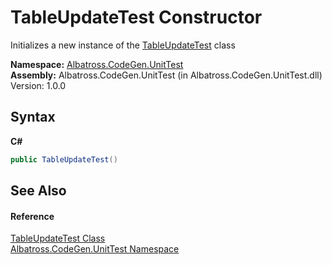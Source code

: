 # TableUpdateTest Constructor 
 

Initializes a new instance of the <a href="T_Albatross_CodeGen_UnitTest_TableUpdateTest.md">TableUpdateTest</a> class

**Namespace:**&nbsp;<a href="N_Albatross_CodeGen_UnitTest.md">Albatross.CodeGen.UnitTest</a><br />**Assembly:**&nbsp;Albatross.CodeGen.UnitTest (in Albatross.CodeGen.UnitTest.dll) Version: 1.0.0

## Syntax

**C#**<br />
``` C#
public TableUpdateTest()
```


## See Also


#### Reference
<a href="T_Albatross_CodeGen_UnitTest_TableUpdateTest.md">TableUpdateTest Class</a><br /><a href="N_Albatross_CodeGen_UnitTest.md">Albatross.CodeGen.UnitTest Namespace</a><br />